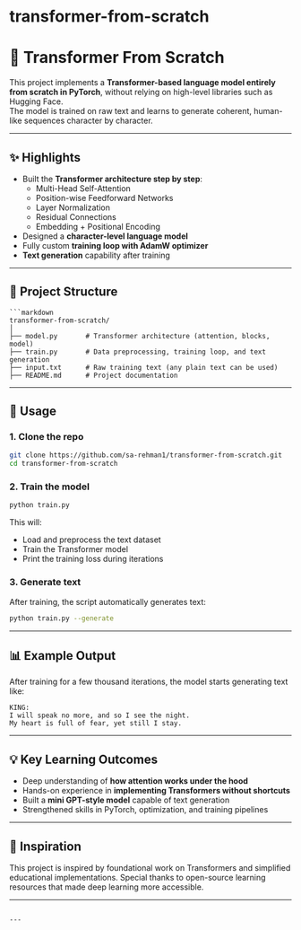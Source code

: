 # transformer-from-scratch



# 🧠 Transformer From Scratch

This project implements a **Transformer-based language model entirely from scratch in PyTorch**, without relying on high-level libraries such as Hugging Face.  
The model is trained on raw text and learns to generate coherent, human-like sequences character by character.

---

## ✨ Highlights
- Built the **Transformer architecture step by step**:
  - Multi-Head Self-Attention
  - Position-wise Feedforward Networks
  - Layer Normalization
  - Residual Connections
  - Embedding + Positional Encoding
- Designed a **character-level language model**
- Fully custom **training loop with AdamW optimizer**
- **Text generation** capability after training

---

## 📂 Project Structure
```
```markdown
transformer-from-scratch/
│
├── model.py       # Transformer architecture (attention, blocks, model)
├── train.py       # Data preprocessing, training loop, and text generation
├── input.txt      # Raw training text (any plain text can be used)
├── README.md      # Project documentation

````

---

## 🚀 Usage

### 1. Clone the repo
```bash
git clone https://github.com/sa-rehman1/transformer-from-scratch.git
cd transformer-from-scratch
````

### 2. Train the model

```bash
python train.py
```

This will:

* Load and preprocess the text dataset
* Train the Transformer model
* Print the training loss during iterations

### 3. Generate text

After training, the script automatically generates text:

```bash
python train.py --generate
```

---

## 📊 Example Output

After training for a few thousand iterations, the model starts generating text like:

```
KING:
I will speak no more, and so I see the night.
My heart is full of fear, yet still I stay.
```

---

## 💡 Key Learning Outcomes

* Deep understanding of **how attention works under the hood**
* Hands-on experience in **implementing Transformers without shortcuts**
* Built a **mini GPT-style model** capable of text generation
* Strengthened skills in PyTorch, optimization, and training pipelines

---

## 🔗 Inspiration

This project is inspired by foundational work on Transformers and simplified educational implementations.
Special thanks to open-source learning resources that made deep learning more accessible.

---

```

---

```
